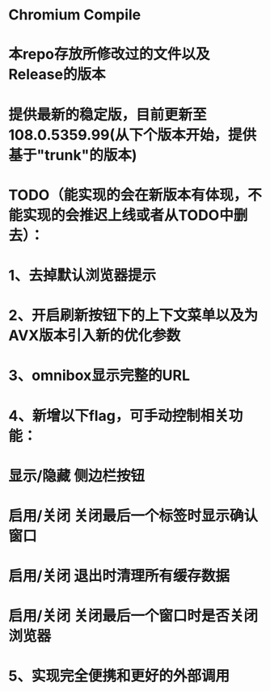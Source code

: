 # Chromium Compile

# 本repo存放所修改过的文件以及Release的版本

# 提供最新的稳定版，目前更新至108.0.5359.99(从下个版本开始，提供基于"trunk"的版本)

# TODO（能实现的会在新版本有体现，不能实现的会推迟上线或者从TODO中删去）：
# 1、去掉默认浏览器提示

# 2、开启刷新按钮下的上下文菜单以及为AVX版本引入新的优化参数

# 3、omnibox显示完整的URL

# 4、新增以下flag，可手动控制相关功能：

# 显示/隐藏 侧边栏按钮

# 启用/关闭 关闭最后一个标签时显示确认窗口

# 启用/关闭 退出时清理所有缓存数据

# 启用/关闭 关闭最后一个窗口时是否关闭浏览器

# 5、实现完全便携和更好的外部调用
